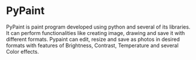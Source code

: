 # PyPaint
PyPaint is paint program developed using python and several of its libraries. It can perform functionalities like creating image, drawing and save it with different formats. 
Pypaint can edit, resize and save as  photos in desired formats with features of Brightness, Contrast, Temperature and several Color effects.      
